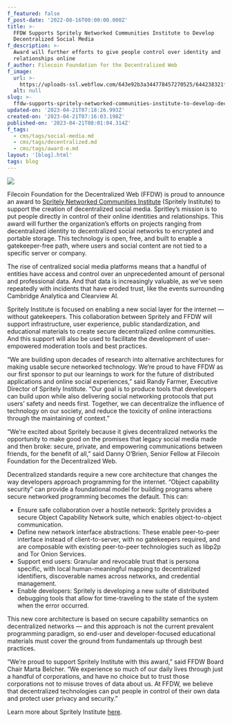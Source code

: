 ```yaml
---
f_featured: false
f_post-date: '2022-08-16T00:00:00.000Z'
title: >-
  FFDW Supports Spritely Networked Communities Institute to Develop
  Decentralized Social Media
f_description: >-
  Award will further efforts to give people control over identity and
  relationships online
f_author: Filecoin Foundation for the Decentralized Web
f_image:
  url: >-
    https://uploads-ssl.webflow.com/643e92b3a344778457270525/644238321fe00b575d74cba1_0816-ffdw-spritely.png
  alt: null
slug: >-
  ffdw-supports-spritely-networked-communities-institute-to-develop-decentralized-social-media
updated-on: '2023-04-21T07:18:26.993Z'
created-on: '2023-04-21T07:16:03.198Z'
published-on: '2023-04-21T08:01:04.314Z'
f_tags:
  - cms/tags/social-media.md
  - cms/tags/decentralized.md
  - cms/tags/award-e.md
layout: '[blog].html'
tags: blog
---
```


![](https://uploads-ssl.webflow.com/643e92b3a344778457270525/644238321fe00b575d74cba1_0816-ffdw-spritely.png)

Filecoin Foundation for the Decentralized Web (FFDW) is proud to announce an award to [Spritely Networked Communities Institute](https://spritely.institute/) (Spritely Institute) to support the creation of decentralized social media. Spritley’s mission is to put people directly in control of their online identities and relationships. This award will further the organization’s efforts on projects ranging from decentralized identity to decentralized social networks to encrypted and portable storage. This technology is open, free, and built to enable a gatekeeper-free path, where users and social content are not tied to a specific server or company.

The rise of centralized social media platforms means that a handful of entities have access and control over an unprecedented amount of personal and professional data. And that data is increasingly valuable, as we’ve seen repeatedly with incidents that have eroded trust, like the events surrounding Cambridge Analytica and Clearview AI.

Spritely Institute is focused on enabling a new social layer for the internet — without gatekeepers. This collaboration between Spritely and FFDW will support infrastructure, user experience, public standardization, and educational materials to create secure decentralized online communities. And this support will also be used to facilitate the development of user-empowered moderation tools and best practices.

“We are building upon decades of research into alternative architectures for making usable secure networked technology. We’re proud to have FFDW as our first sponsor to put our learnings to work for the future of distributed applications and online social experiences,” said Randy Farmer, Executive Director of Spritely Institute. “Our goal is to produce tools that developers can build upon while also delivering social networking protocols that put users’ safety and needs first. Together, we can decentralize the influence of technology on our society, and reduce the toxicity of online interactions through the maintaining of context.”

“We’re excited about Spritely because it gives decentralized networks the opportunity to make good on the promises that legacy social media made and then broke: secure, private, and empowering communications between friends, for the benefit of all,” said Danny O’Brien, Senior Fellow at Filecoin Foundation for the Decentralized Web.

Decentralized standards require a new core architecture that changes the way developers approach programming for the internet. “Object capability security” can provide a foundational model for building programs where secure networked programming becomes the default. This can:

*   Ensure safe collaboration over a hostile network: Spritely provides a secure Object Capability Network suite, which enables object-to-object communication.
*   Define new network interface abstractions: These enable peer-to-peer interface instead of client-to-server, with no gatekeepers required, and are composable with existing peer-to-peer technologies such as libp2p and Tor Onion Services.
*   Support end users: Granular and revocable trust that is persona specific, with local human-meaningful mapping to decentralized identifiers, discoverable names across networks, and credential management.
*   Enable developers: Spritely is developing a new suite of distributed debugging tools that allow for time-traveling to the state of the system when the error occurred.

This new core architecture is based on secure capability semantics on decentralized networks — and this approach is not the current prevalent programming paradigm, so end-user and developer-focused educational materials must cover the ground from fundamentals up through best practices.

“We’re proud to support Spritely Institute with this award,” said FFDW Board Chair Marta Belcher. “We experience so much of our daily lives through just a handful of corporations, and have no choice but to trust those corporations not to misuse troves of data about us. At FFDW, we believe that decentralized technologies can put people in control of their own data and protect user privacy and security.”

Learn more about Spritely Institute [here](https://cts.businesswire.com/ct/CT?id=smartlink&url=https%3A%2F%2Ffreedom.press%2F&esheet=52499626&newsitemid=20210928005396&lan=en-US&anchor=here&index=4&md5=32f96da8342f7c3b734fb38d32831cda).
